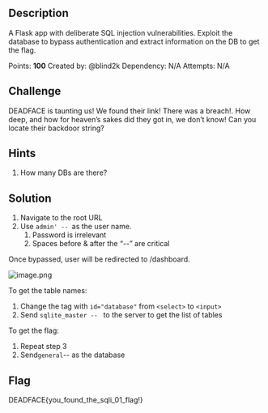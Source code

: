 ## Description

A Flask app with deliberate SQL injection vulnerabilities. Exploit the database to bypass authentication and extract information on the DB to get the flag.

Points: **100**
Created by: @blind2k
Dependency: N/A
Attempts: N/A

## Challenge

DEADFACE is taunting us! We found their link! There was a breach!. How deep, and how for heaven’s sakes did they got in, we don’t know! Can you locate their backdoor string?

## Hints

1. How many DBs are there?

## Solution

1. Navigate to the root URL
2. Use `admin' -- `as the user name.
   1. Password is irrelevant
   2. Spaces before & after the “--” are critical

Once bypassed, user will be redirected to /dashboard.

![image.png](https://trello.com/1/cards/68cd9b565787c0e2659dcce7/attachments/68f13ed877a9f2be13f98f70/download/image.png)

To get the table names:

1. Change the tag with `id="database"` from `<select>` to `<input>`
2. Send `sqlite_master -- ` to the server to get the list of tables

To get the flag:

1. Repeat step 3
2. Send`general`-- as the database

## Flag

DEADFACE{you\_found\_the\_sqli\_01_flag!}